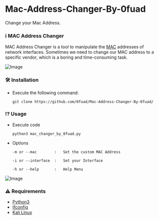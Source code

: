 # Mac-Address-Changer-By-0fuad
Change your Mac Address.
### **ℹ️ MAC Address Changer**

MAC Address Changer is a tool to manipulate the [MAC](https://en.wikipedia.org/wiki/MAC_address) addresses of network interfaces. Sometimes we need to change our MAC address to a specific vendor, which is a boring and time-consuming task.

![Image](https://user-images.githubusercontent.com/96573903/230728528-b2ccc0d8-42ed-416d-a244-a71f2af2466a.png)

### **🛠️ Installation**
- Execute the following command:

	`git clone https://github.com/0fuad/Mac-Address-Changer-By-0fuad/`

### **⁉️ Usage**

- Execute code 

	`python3 mac_changer_by_0fuad.py`

- Options

	`-m or --mac        :   Set the custom MAC Address`
	
	`-i or --interface  :   Set your Interface`
	
	`-h or --help       :   Help Menu`

![Image](https://user-images.githubusercontent.com/96573903/230728538-e90841ee-b9f2-4b54-8e63-85105970e42e.png)

### **⚠️ Requirements**

- [Python3](https://www.python.org/about/apps/)
- [Ifconfig](https://en.wikipedia.org/wiki/Ifconfig)
- [Kali Linux](https://www.kali.org/)

